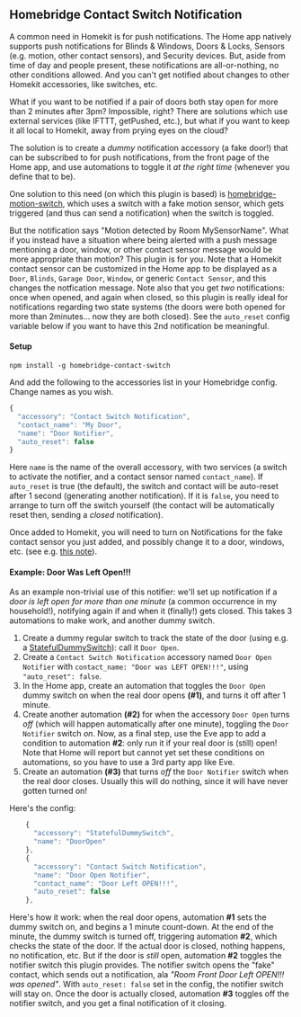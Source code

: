 ## Homebridge Contact Switch Notification

A common need in Homekit is for push notifications. The Home app natively supports push notifications for Blinds & Windows, Doors & Locks, Sensors (e.g. motion, other contact sensors), and Security devices.  But, aside from time of day and people present, these notifications are all-or-nothing, no other conditions allowed. And you can't get notified about changes to other Homekit accessories, like switches, etc. 

What if you want to be notified if a pair of doors both stay open for more than 2 minutes after 3pm?  Impossible, right? There are solutions which use external services (like IFTTT, getPushed, etc.), but what if you want to keep it all local to Homekit, away from prying eyes on the cloud?

The solution is to create a _dummy_ notification accessory (a fake door!) that can be subscribed to for push notifications, from the front page of the Home app, and use automations to toggle it _at the right time_ (whenever you define that to be). 

One solution to this need (on which this plugin is based) is [homebridge-motion-switch](https://github.com/aaronpearce/homebridge-motion-switch), which uses a switch with a fake motion sensor, which gets triggered (and thus can send a notification) when the switch is toggled.  

But the notification says "Motion detected by Room MySensorName".  What if you instead have a situation where being alerted with a push message mentioning a door, window, or other contact sensor message would be more appropriate than motion?  This plugin is for you.   Note that a Homekit contact sensor can be customized in the Home app to be displayed as a `Door`, `Blinds`, `Garage Door`, `Window`, or generic `Contact Sensor`, and this changes the notfication message.  Note also that you get _two_ notifications: once when opened, and again when closed, so this plugin is really ideal for notifications regarding two state systems (the doors were both opened for more than 2minutes... now they are both closed).  See the `auto_reset` config variable below if you want to have this 2nd notification be meaningful.

#### Setup

`npm install -g homebridge-contact-switch`

And add the following to the accessories list in your Homebridge config. Change names as you wish.

```js
{
  "accessory": "Contact Switch Notification",
  "contact_name": "My Door",
  "name": "Door Notifier",
  "auto_reset": false
}
```

Here `name` is the name of the overall accessory, with two services (a switch to activate the notifier, and a contact sensor named `contact_name`).  If `auto_reset` is true (the default), the switch and contact will be auto-reset after 1 second (generating another notification).   If it is `false`, you need to arrange to turn off the switch yourself (the contact will be automatically reset then, sending a _closed_ notification). 

Once added to Homekit, you will need to turn on Notifications for the fake contact sensor you just added, and possibly change it to a door, windows, etc. (see e.g. [this note](https://github.com/jvmahon/homebridge-homeseer/wiki/Contact-Sensor-Icon-Type-(Door,-Window,-etc.))).

#### Example: Door Was Left Open!!!

As an example non-trivial use of this notifier: we'll set up notification if a _door is left open for more than one minute_ (a common occurrence in my household!), notifying again if and when it (finally!) gets closed. This takes 3 automations to make work, and another dummy switch.

1. Create a dummy regular switch to track the state of the door (using e.g. a [StatefulDummySwitch](https://github.com/mend1/homebridge-statefuldummy#readme)): call it `Door Open`.
1. Create a `Contact Switch Notification` accessory named `Door Open Notifier` with `contact_name: "Door was LEFT OPEN!!!"`, using `"auto_reset": false`.
1. In the Home app, create an automation that toggles the `Door Open` dummy switch on when the real door opens **(#1)**, and turns it off after 1 minute. 
1. Create another automation **(#2)** for when the accessory `Door Open` turns _off_ (which will happen automatically after one minute), toggling the `Door Notifier` switch _on_.  Now, as a final step, use the Eve app to add a condition to automation **#2**: only run it if your real door is (still) open!  Note that Home will report but cannot yet set these conditions on automations, so you have to use a 3rd party app like Eve.
1. Create an automation **(#3)** that turns _off_ the `Door Notifier` switch when the real door closes.  Usually this will do nothing, since it will have never gotten turned on!


Here's the config:

```js
    {
      "accessory": "StatefulDummySwitch",
      "name": "DoorOpen"
    },
    {
      "accessory": "Contact Switch Notification",
      "name": "Door Open Notifier",
      "contact_name": "Door Left OPEN!!!",
      "auto_reset": false
    },
```

Here's how it work: when the real door opens, automation **#1** sets the dummy switch on, and begins a 1 minute count-down.  At the end of the minute, the dummy switch is turned off, triggering automation **#2**, which checks the state of the door. If the actual door is closed, nothing happens, no notification, etc.  But if the door is _still_ open, automation **#2** toggles the notifier switch this plugin provides.  The notifier switch opens the "fake" contact, which sends out a notification, ala _"Room Front Door Left OPEN!!! was opened"_.  With `auto_reset: false` set in the config, the notifier switch will stay on.  Once the door is actually closed, automation **#3** toggles off the notifier switch, and you get a final notification of it closing. 

